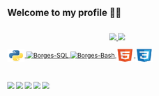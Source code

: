 ## Welcome to my profile 🤘🏻

<br>
<div align="center">
  <a href="https://github.com/borgettas">
  <img height="180em" src="https://github-readme-stats.vercel.app/api?username=borgettas&show_icons=true&theme=dracula&include_all_commits=true&count_private=true"/>
  <img height="180em" src="https://github-readme-stats.vercel.app/api/top-langs/?username=borgettas&layout=compact&langs_count=7&theme=dracula"/>
</div>
<div style="display: inline_block">
  <br>
  <img align="center" alt="Borges-Python" height="30" width="40" src="https://raw.githubusercontent.com/devicons/devicon/master/icons/python/python-original.svg">
  <img align="center" alt="Borges-SQL" height="30" width="40" src="https://www.svgrepo.com/show/255832/sql.svg">
  <img align="center" alt="Borges-Bash" height="30" width="40" src="https://www.svgrepo.com/show/353478/bash-icon.svg">
  <img align="center" alt="Borges-HTML" height="30" width="40" src="https://raw.githubusercontent.com/devicons/devicon/master/icons/html5/html5-original.svg">
  <img align="center" alt="Borges-CSS" height="30" width="40" src="https://raw.githubusercontent.com/devicons/devicon/master/icons/css3/css3-original.svg">
  
  ##
 
<br>
<div> 
  <a href="https://www.linkedin.com/in/borgettas" target="_blank"><img src="https://img.shields.io/badge/-LinkedIn-%230077B5?style=for-the-badge&logo=linkedin&logoColor=white" target="_blank"></a> 
  <a href = "mailto:jborgespais@gmail.com"><img src="https://img.shields.io/badge/-Gmail-%23333?style=for-the-badge&logo=gmail&logoColor=white" target="_blank"></a>
  <a href="https://instagram.com/borgettas" target="_blank"><img src="https://img.shields.io/badge/-Instagram-%23E4405F?style=for-the-badge&logo=instagram&logoColor=white" target="_blank"></a>
  <a href="https://open.spotify.com/user/iebyd3mp154s5tvwwwzajo8fr?si=bef68742bf4d4375" target="_blank"><img src="https://img.shields.io/badge/Spotify-1ed760?style=for-the-badge&logo=spotify&logoColor=white" target="_blank"></a>
  <a href="https://www.twitch.tv/meketref1" target="_blank"><img src="https://img.shields.io/badge/Twitch-9146FF?style=for-the-badge&logo=twitch&logoColor=white" target="_blank"></a> 
</div>
